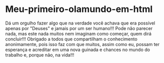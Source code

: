 # Meu-primeiro-olamundo-em-html
Dá um orgulho fazer algo que na verdade você achava que era possível apenas por "Deuses" e jamais por um ser humano!!! Pode não parecer nada, mas este nada muitos nem imaginam como começar, quem dirá concluir!!! Obrigado a todos que compartilham o conhecimento anonimamente, pois isso faz com que muitos, assim como eu, possam ter esperança e acreditar em uma nova guinada e chances no mundo do trabalho e, porque não, na vida!!!
